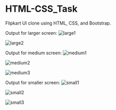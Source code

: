 # HTML-CSS_Task

Flipkart UI clone using HTML, CSS, and Bootstrap.

Output for larger screen:
![large1](https://user-images.githubusercontent.com/97082690/149717607-d26b06bf-11db-4b7a-926f-f4dc94a2d855.png)

![large2](https://user-images.githubusercontent.com/97082690/149717611-f3b79c8f-bea9-4f13-be8d-c9e53b392237.png)

Output for medium screen: 
![medium1](https://user-images.githubusercontent.com/97082690/149717617-fa73c644-63b4-42de-9edc-e864139da071.png)

![medium2](https://user-images.githubusercontent.com/97082690/149717618-ff723326-e8a4-4936-b6b7-996ecb3541cf.png)

![medium3](https://user-images.githubusercontent.com/97082690/149717623-48bbae85-353e-410a-b36e-d92bec8736a3.png)

Output for smaller screen: 
![small1](https://user-images.githubusercontent.com/97082690/149717624-1176b67a-d98f-41ed-9c15-8eefb7e58be3.png)

![small2](https://user-images.githubusercontent.com/97082690/149717629-658bbca4-99db-4058-b6ef-0912e105213e.png)

![small3](https://user-images.githubusercontent.com/97082690/149717632-8182716c-f1e1-4295-9fac-a542d3b08a64.png)

